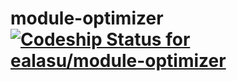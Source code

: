 # module-optimizer [ ![Codeship Status for ealasu/module-optimizer](https://www.codeship.io/projects/80254c60-1922-0132-acf0-6ac3459d873e/status?branch=master)](https://www.codeship.io/projects/34325)

